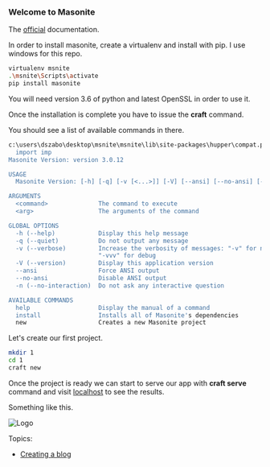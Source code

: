 ### Welcome to Masonite

The [official](https://docs.masoniteproject.com/) documentation.

In order to install masonite, create a virtualenv and install with pip. I use windows for this repo.

``` bash
virtualenv msnite
.\msnite\Scripts\activate
pip install masonite
```

You will need version 3.6 of python and latest OpenSSL in order to use it.

Once the installation is complete you have to issue the **craft** command.

You should see a list of available commands in there.


``` bash
c:\users\dszabo\desktop\msnite\msnite\lib\site-packages\hupper\compat.py:2: DeprecationWarning: the imp module is deprecated in favour of importlib; see the module's documentation for alternative uses
  import imp
Masonite Version: version 3.0.12

USAGE
  Masonite Version: [-h] [-q] [-v [<...>]] [-V] [--ansi] [--no-ansi] [-n] <command> [<arg1>] ... [<argN>]

ARGUMENTS
  <command>              The command to execute
  <arg>                  The arguments of the command

GLOBAL OPTIONS
  -h (--help)            Display this help message
  -q (--quiet)           Do not output any message
  -v (--verbose)         Increase the verbosity of messages: "-v" for normal output, "-vv" for more verbose output and
                         "-vvv" for debug
  -V (--version)         Display this application version
  --ansi                 Force ANSI output
  --no-ansi              Disable ANSI output
  -n (--no-interaction)  Do not ask any interactive question

AVAILABLE COMMANDS
  help                   Display the manual of a command
  install                Installs all of Masonite's dependencies
  new                    Creates a new Masonite project
```

Let's create our first project.

``` bash
mkdir 1
cd 1
craft new
```

Once the project is ready we can start to serve our app with **craft serve** command and visit [localhost](http://127.0.0.1:8000/) to see the results.

Something like this.

![Logo](/Pictures/welcome.jpg)


Topics:

* [Creating a blog](/Guides/CreatingBlog.md)